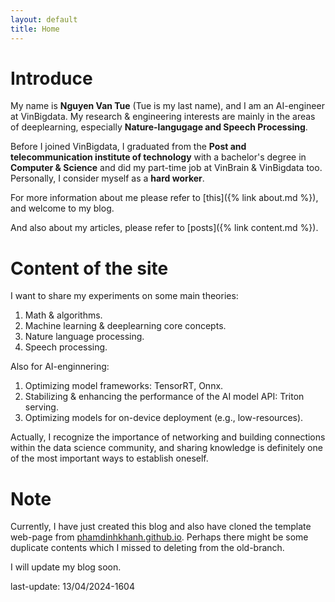 ```yaml
---
layout: default
title: Home
---
```


# Introduce

My name is **Nguyen Van Tue** (Tue is my last name), and I am an AI-engineer at VinBigdata. My research & engineering interests are mainly in the areas of deeplearning, especially **Nature-langugage and Speech Processing**. 

Before I joined VinBigdata, I graduated from the **Post and telecommunication institute of technology** with a bachelor's degree in **Computer & Science** and did my part-time job at VinBrain & VinBigdata too. Personally, I consider myself as a **hard worker**. 

For more information about me please refer to [this]({% link about.md %}), and welcome to my blog.

And also about my articles, please refer to [posts]({% link content.md %}).


# Content of the site

I want to share my experiments on some main theories:

1. Math & algorithms.
2. Machine learning & deeplearning core concepts.
3. Nature language processing.
4. Speech processing.

Also for AI-enginnering:

1. Optimizing model frameworks: TensorRT, Onnx.
2. Stabilizing & enhancing the performance of the AI model API: Triton serving.
3. Optimizing models for on-device deployment (e.g., low-resources).

Actually, I recognize the importance of networking and building connections within the data science community, and sharing knowledge is definitely one of the most important ways to establish oneself.


# Note 


Currently, I have just created this blog and  also have cloned the template web-page from [phamdinhkhanh.github.io](https://github.com/phamdinhkhanh/phamdinhkhanh.github.io). Perhaps there might be some duplicate contents which I missed to deleting from the old-branch. 

I will update my blog soon.

last-update: 13/04/2024-1604
